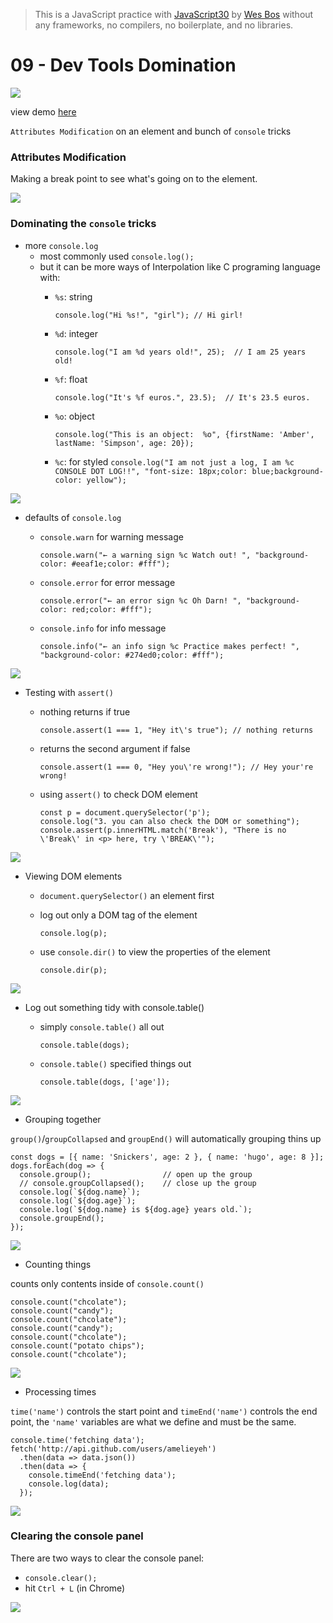 > This is a JavaScript practice with [JavaScript30](https://javascript30.com/) by [Wes Bos](https://github.com/wesbos) without any frameworks, no compilers, no boilerplate, and no libraries.

# 09 - Dev Tools Domination

![](images/09_00.png)

view demo [here](https://amelieyeh.github.io/JS30/09-Dev%20Tools%20Domination/index.html)

`Attributes Modification` on an element and bunch of `console` tricks

### Attributes Modification

Making a break point to see what's going on to the element.

![](images/09_01.png)

### Dominating the `console` tricks

- more `console.log`
  - most commonly used `console.log();`
  - but it can be more ways of Interpolation like C programing language with:
    - `%s`: string

      `console.log("Hi %s!", "girl"); // Hi girl!`

    - `%d`: integer

      `console.log("I am %d years old!", 25);  // I am 25 years old!`
    - `%f`: float

      `console.log("It's %f euros.", 23.5);  // It's 23.5 euros.`

    - `%o`: object

      `console.log("This is an object:  %o", {firstName: 'Amber', lastName: 'Simpson', age: 20});`

    - `%c`: for styled
      `console.log("I am not just a log, I am %c CONSOLE DOT LOG!!", "font-size: 18px;color: blue;background-color: yellow");`

![](images/09_02.png)

- defaults of `console.log`
  - `console.warn` for warning message

    `console.warn("← a warning sign %c Watch out! ", "background-color: #eeaf1e;color: #fff");`

  - `console.error` for error message

    `console.error("← an error sign %c Oh Darn! ", "background-color: red;color: #fff");`

  - `console.info` for info message

    `console.info("← an info sign %c Practice makes perfect! ", "background-color: #274ed0;color: #fff");`

![](images/09_03.png)

- Testing with `assert()`
  - nothing returns if true

    `console.assert(1 === 1, "Hey it\'s true"); // nothing returns`

  - returns the second argument if false

    `console.assert(1 === 0, "Hey you\'re wrong!"); // Hey your're wrong!`

  - using `assert()` to check DOM element

    ```
    const p = document.querySelector('p');
    console.log("3. you can also check the DOM or something");
    console.assert(p.innerHTML.match('Break'), "There is no \'Break\' in <p> here, try \'BREAK\'");
    ```

![](images/09_04.png)

- Viewing DOM elements
  - `document.querySelector()` an element first
  - log out only a DOM tag of the element

    `console.log(p);`

  - use `console.dir()` to view the properties of the element

    `console.dir(p);`

![](images/09_05.png)

- Log out something tidy with console.table()
  - simply `console.table()` all out

    `console.table(dogs);`

  - `console.table()` specified things out

    `console.table(dogs, ['age']);`

![](images/09_06.png)

- Grouping together

`group()`/`groupCollapsed` and `groupEnd()` will automatically grouping thins up

  ```
  const dogs = [{ name: 'Snickers', age: 2 }, { name: 'hugo', age: 8 }];
  dogs.forEach(dog => {
    console.group();                // open up the group
    // console.groupCollapsed();    // close up the group
    console.log(`${dog.name}`);
    console.log(`${dog.age}`);
    console.log(`${dog.name} is ${dog.age} years old.`);
    console.groupEnd();
  });
  ```

![](images/09_07.png)

- Counting things

counts only contents inside of `console.count()`

  ```
  console.count("chcolate");
  console.count("candy");
  console.count("chcolate");
  console.count("candy");
  console.count("chcolate");
  console.count("potato chips");
  console.count("chcolate");
  ```

![](images/09_08.png)

- Processing times

`time('name')` controls the start point and `timeEnd('name')` controls the end point, the `'name'` variables are what we define and must be the same.

```
console.time('fetching data');
fetch('http://api.github.com/users/amelieyeh')
  .then(data => data.json())
  .then(data => {
    console.timeEnd('fetching data');
    console.log(data);
  });
```

![](images/09_09.png)

### Clearing the console panel

There are two ways to clear the console panel:

- `console.clear();`
- hit `Ctrl + L` (in Chrome)

![](images/09_10.png)


